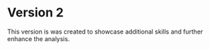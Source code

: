 # Version 2
This version is was created to showcase additional skills and further enhance the analysis. 
